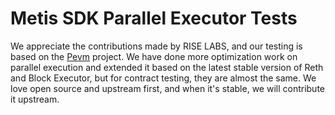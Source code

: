 # Metis SDK Parallel Executor Tests

We appreciate the contributions made by RISE LABS, and our testing is based on the [Pevm](https://github.com/risechain/pevm) project. We have done more optimization work on parallel execution and extended it based on the latest stable version of Reth and Block Executor, but for contract testing, they are almost the same. We love open source and upstream first, and when it's stable, we will contribute it upstream.
